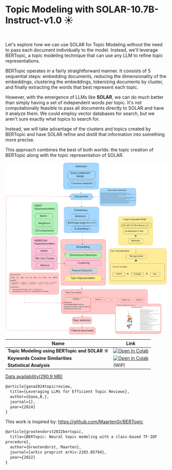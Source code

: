 # **Topic Modeling with SOLAR-10.7B-Instruct-v1.0** ☀️
<br>

Let's explore how we can use SOLAR for Topic Modeling without the need to pass each document individually to the model. Instead, we'll leverage BERTopic, a topic modeling technique that can use any LLM to refine topic representations.

BERTopic operates in a fairly straightforward manner. It consists of 5 sequential steps: embedding documents, reducing the dimensionality of the embeddings, clustering the embeddings, tokenizing documents by cluster, and finally extracting the words that best represent each topic.

However, with the emergence of LLMs like **SOLAR**, we can do much better than simply having a set of independent words per topic. It's not computationally feasible to pass all documents directly to SOLAR and have it analyze them. We could employ vector databases for search, but we aren't sure exactly what topics to search for.

Instead, we will take advantage of the clusters and topics created by BERTopic and have SOLAR refine and distill that information into something more precise.

This approach combines the best of both worlds: the topic creation of BERTopic along with the topic representation of SOLAR.
<br>

<img src="images/figure-1.png" align="center" />




| Name  | Link  |
|---|---|
| **Topic Modeling using BERTopic and SOLAR ☀️**  | [![Open In Colab](https://colab.research.google.com/assets/colab-badge.svg)](https://colab.research.google.com/drive/1KhcrFKpUjXIctm5ciO5dRhUrLn2NUsN1?usp=sharing)  |
| **Keywords Cosine Similarities**  | [![Open In Colab](https://colab.research.google.com/assets/colab-badge.svg)](https://colab.research.google.com/drive/1jmC3ApWn-50GVD30lm0PJwwQT3StzoAi?usp=sharing)  |
| **Statistical Analysis** | (WIP) |




<a href="https://drive.google.com/file/d/1Mt5zca8B4RWhIsHwXmBV78h-QMflR_qF/view?usp=sharing">Data availability(290.9 MB)</a>

```bibtext
@article{gana2024topicreview,
  title={Leveraging LLMs for Efficient Topic Reviews},
  author={Gana,B.},
  journal={},
  year={2024}
}
```
This work is inspired by: https://github.com/MaartenGr/BERTopic
```bibtext
@article{grootendorst2022bertopic,
  title={BERTopic: Neural topic modeling with a class-based TF-IDF procedure},
  author={Grootendorst, Maarten},
  journal={arXiv preprint arXiv:2203.05794},
  year={2022}
}
```
